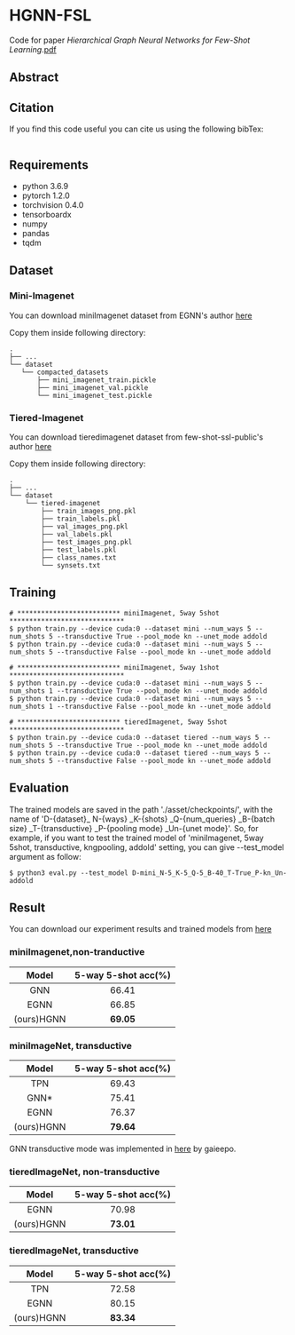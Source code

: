 # HGNN-FSL

Code for paper *Hierarchical Graph Neural Networks for Few-Shot Learning*.[pdf]()

## Abstract



## Citation

If you find this code useful you can cite us using the following bibTex:

```

```

## Requirements

* python 3.6.9
* pytorch 1.2.0
* torchvision  0.4.0
* tensorboardx
* numpy
* pandas
* tqdm

## Dataset

### Mini-Imagenet

You can download miniImagenet dataset from EGNN's author [here](https://drive.google.com/drive/folders/15WuREBvhEbSWo4fTr1r-vMY0C_6QWv4w)

Copy them inside following directory:

 ```
.
├── ...
└── dataset
	└── compacted_datasets
		├── mini_imagenet_train.pickle
		├──	mini_imagenet_val.pickle
		└── mini_imagenet_test.pickle 
 ```

### Tiered-Imagenet

You can download tieredimagenet dataset from few-shot-ssl-public's author [here](https://drive.google.com/file/d/1g1aIDy2Ar_MViF2gDXFYDBTR-HYecV07/view)

Copy them inside following directory:

```
.
├── ...
└── dataset
	└── tiered-imagenet
		├── train_images_png.pkl
		├── train_labels.pkl
		├── val_images_png.pkl
		├── val_labels.pkl
		├── test_images_png.pkl
		├── test_labels.pkl
		├── class_names.txt
		└── synsets.txt
```

## Training

```
# ************************** miniImagenet, 5way 5shot *****************************
$ python train.py --device cuda:0 --dataset mini --num_ways 5 --num_shots 5 --transductive True --pool_mode kn --unet_mode addold
$ python train.py --device cuda:0 --dataset mini --num_ways 5 --num_shots 5 --transductive False --pool_mode kn --unet_mode addold

# ************************** miniImagenet, 5way 1shot *****************************
$ python train.py --device cuda:0 --dataset mini --num_ways 5 --num_shots 1 --transductive True --pool_mode kn --unet_mode addold
$ python train.py --device cuda:0 --dataset mini --num_ways 5 --num_shots 1 --transductive False --pool_mode kn --unet_mode addold

# ************************** tieredImagenet, 5way 5shot *****************************
$ python train.py --device cuda:0 --dataset tiered --num_ways 5 --num_shots 5 --transductive True --pool_mode kn --unet_mode addold
$ python train.py --device cuda:0 --dataset tiered --num_ways 5 --num_shots 5 --transductive False --pool_mode kn --unet_mode addold
```

## Evaluation

The trained models are saved in the path './asset/checkpoints/', with the name of 'D-{dataset}_ N-{ways} _K-{shots} _Q-{num_queries} _B-{batch size} _T-{transductive} _P-{pooling mode} _Un-{unet mode}'. So, for example, if you want to test the trained model of 'miniImagenet, 5way 5shot, transductive, kngpooling, addold' setting, you can give --test_model argument as follow:

```
$ python3 eval.py --test_model D-mini_N-5_K-5_Q-5_B-40_T-True_P-kn_Un-addold
```

## Result

You can download our experiment results and trained models from [here](https://drive.google.com/drive/u/0/folders/1pRbit4P_MAjwL4BdSNwsGHthxinLCzF-)

### **miniImagenet,non-tranductive**

|   Model    | 5-way 5-shot acc(%) |
| :--------: | :-----------------: |
|    GNN     |        66.41        |
|    EGNN    |        66.85        |
| (ours)HGNN |      **69.05**      |

### miniImageNet, transductive

|   Model    | 5-way 5-shot acc(%) |
| :--------: | :-----------------: |
|    TPN     |        69.43        |
|    GNN*    |        75.41        |
|    EGNN    |        76.37        |
| (ours)HGNN |      **79.64**      |

GNN transductive mode was implemented in [here](https://github.com/gaieepo/few-shot-gnn) by gaieepo.

### tieredImageNet, non-transductive

|   Model    | 5-way 5-shot acc(%) |
| :--------: | :-----------------: |
|    EGNN    |        70.98        |
| (ours)HGNN |      **73.01**      |

### tieredImageNet, transductive

|   Model    | 5-way 5-shot acc(%) |
| :--------: | :-----------------: |
|    TPN     |        72.58        |
|    EGNN    |        80.15        |
| (ours)HGNN |      **83.34**      |

### 